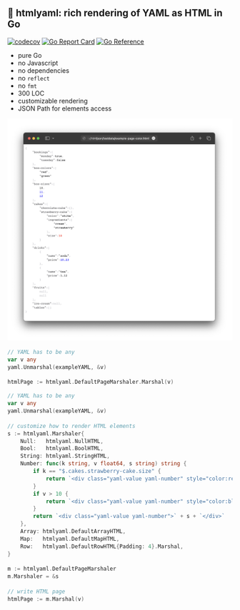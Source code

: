 ## 🐹 htmlyaml: rich rendering of YAML as HTML in Go

[![codecov](https://codecov.io/gh/nikolaydubina/htmlyaml/branch/master/graph/badge.svg?token=yXmNdIDn8O)](https://codecov.io/gh/nikolaydubina/htmlyaml)
[![Go Report Card](https://goreportcard.com/badge/github.com/nikolaydubina/htmlyaml)](https://goreportcard.com/report/github.com/nikolaydubina/htmlyaml)
[![Go Reference](https://pkg.go.dev/badge/github.com/nikolaydubina/htmlyaml.svg)](https://pkg.go.dev/github.com/nikolaydubina/htmlyaml)

* pure Go
* no Javascript
* no dependencies
* no `reflect`
* no `fmt`
* 300 LOC
* customizable rendering
* JSON Path for elements access

![](./doc/example-color.png)

```go
// YAML has to be any
var v any
yaml.Unmarshal(exampleYAML, &v)

htmlPage := htmlyaml.DefaultPageMarshaler.Marshal(v)
```

```go
// YAML has to be any
var v any
yaml.Unmarshal(exampleYAML, &v)

// customize how to render HTML elements
s := htmlyaml.Marshaler{
    Null:   htmlyaml.NullHTML,
    Bool:   htmlyaml.BoolHTML,
    String: htmlyaml.StringHTML,
    Number: func(k string, v float64, s string) string {
        if k == "$.cakes.strawberry-cake.size" {
            return `<div class="yaml-value yaml-number" style="color:red;">` + s + `</div>`
        }
        if v > 10 {
            return `<div class="yaml-value yaml-number" style="color:blue;">` + s + `</div>`
        }
        return `<div class="yaml-value yaml-number">` + s + `</div>`
    },
    Array: htmlyaml.DefaultArrayHTML,
    Map:   htmlyaml.DefaultMapHTML,
    Row:   htmlyaml.DefaultRowHTML{Padding: 4}.Marshal,
}

m := htmlyaml.DefaultPageMarshaler
m.Marshaler = &s

// write HTML page
htmlPage := m.Marshal(v)
```
